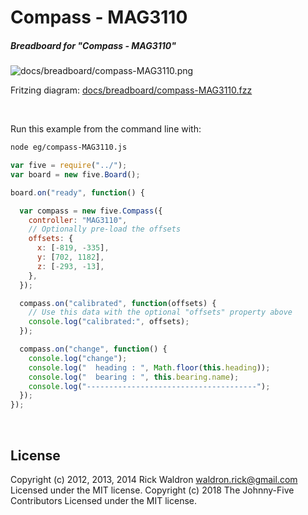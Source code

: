 <!--remove-start-->

# Compass - MAG3110

<!--remove-end-->






##### Breadboard for "Compass - MAG3110"



![docs/breadboard/compass-MAG3110.png](breadboard/compass-MAG3110.png)<br>

Fritzing diagram: [docs/breadboard/compass-MAG3110.fzz](breadboard/compass-MAG3110.fzz)

&nbsp;




Run this example from the command line with:
```bash
node eg/compass-MAG3110.js
```


```javascript
var five = require("../");
var board = new five.Board();

board.on("ready", function() {

  var compass = new five.Compass({
    controller: "MAG3110",
    // Optionally pre-load the offsets
    offsets: {
      x: [-819, -335],
      y: [702, 1182],
      z: [-293, -13],
    },
  });

  compass.on("calibrated", function(offsets) {
    // Use this data with the optional "offsets" property above
    console.log("calibrated:", offsets);
  });

  compass.on("change", function() {
    console.log("change");
    console.log("  heading : ", Math.floor(this.heading));
    console.log("  bearing : ", this.bearing.name);
    console.log("--------------------------------------");
  });
});


```








&nbsp;

<!--remove-start-->

## License
Copyright (c) 2012, 2013, 2014 Rick Waldron <waldron.rick@gmail.com>
Licensed under the MIT license.
Copyright (c) 2018 The Johnny-Five Contributors
Licensed under the MIT license.

<!--remove-end-->
